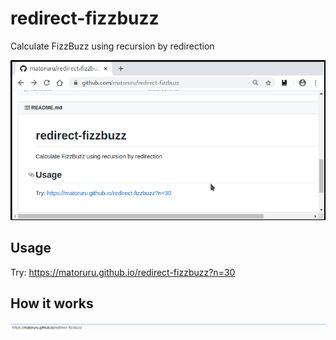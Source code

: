 # redirect-fizzbuzz
Calculate FizzBuzz using recursion by redirection

![capture1](https://raw.githubusercontent.com/matoruru/imgs/master/redirect-fizzbuzz/redirect-fizzbuzz.gif)

## Usage

Try: https://matoruru.github.io/redirect-fizzbuzz?n=30

## How it works

![capture2](https://raw.githubusercontent.com/matoruru/imgs/master/redirect-fizzbuzz/redirect-fizzbuzz-url.gif)
